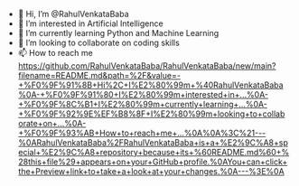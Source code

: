 - 👋 Hi, I’m @RahulVenkataBaba
- 👀 I’m interested in Artificial Intelligence
- 🌱 I’m currently learning Python and Machine Learning
- 💞️ I’m looking to collaborate on coding skills
- 📫 How to reach me https://github.com/RahulVenkataBaba/RahulVenkataBaba/new/main?filename=README.md&path=%2F&value=-+%F0%9F%91%8B+Hi%2C+I%E2%80%99m+%40RahulVenkataBaba%0A-+%F0%9F%91%80+I%E2%80%99m+interested+in+...%0A-+%F0%9F%8C%B1+I%E2%80%99m+currently+learning+...%0A-+%F0%9F%92%9E%EF%B8%8F+I%E2%80%99m+looking+to+collaborate+on+...%0A-+%F0%9F%93%AB+How+to+reach+me+...%0A%0A%3C%21---%0ARahulVenkataBaba%2FRahulVenkataBaba+is+a+%E2%9C%A8+special+%E2%9C%A8+repository+because+its+%60README.md%60+%28this+file%29+appears+on+your+GitHub+profile.%0AYou+can+click+the+Preview+link+to+take+a+look+at+your+changes.%0A---%3E%0A

<!---
RahulVenkataBaba/RahulVenkataBaba is a ✨ special ✨ repository because its `README.md` (this file) appears on your GitHub profile.
You can click the Preview link to take a look at your changes.
--->
